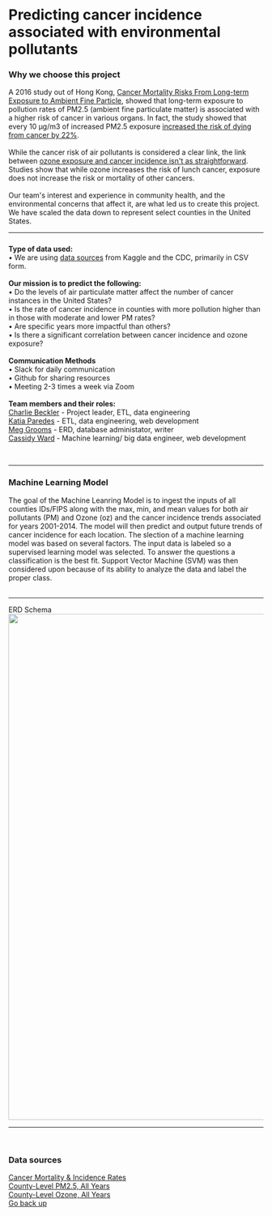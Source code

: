 # Predicting cancer incidence associated with environmental pollutants

  
 ### Why we choose this project

A 2016 study out of Hong Kong, <a href="https://aacrjournals.org/cebp/article/25/5/839/71066/Cancer-Mortality-Risks-from-Long-term-Exposure-to">Cancer Mortality Risks From Long-term Exposure to Ambient Fine Particle</a>,  showed that long-term exposure to pollution rates of PM2.5 (ambient fine particulate matter) is associated with a higher risk of cancer in various organs. In fact, the study showed that every 10 µg/m3 of increased PM2.5 exposure <a href="https://www.aacr.org/patients-caregivers/progress-against-cancer/air-pollution-associated-cancer/">increased the risk of dying from cancer by 22%</a>.
<BR><BR>
While the cancer risk of air pollutants is considered a clear link, the link between <a href="https://www.nature.com/articles/s41370-019-0135-4">ozone exposure and cancer incidence isn't as straightforward</a>. Studies show that while ozone increases the risk of lunch cancer, exposure does not increase the risk or mortality of other cancers. 
<BR><BR>
Our team's interest and experience in community health, and the environmental concerns that affect it, are what led us to create this project. We have scaled the data down to represent select counties in the United States.
<BR>
<HR>

<a name="backup">  

###  
  
<strong>Type of data used:</strong><BR>
  • We are using <a href="#sources"> data sources</a> from Kaggle and the CDC, primarily in CSV form.
<BR><BR>
 <Strong> Our mission is to predict the following:</strong> <br>
• Do the levels of air particulate matter affect the number of cancer instances in the United States?
<BR>
• Is the rate of cancer incidence in counties with more pollution higher than in those with moderate and lower PM rates?
<BR>
• Are specific years more impactful than others?
<BR>
• Is there a significant correlation between cancer incidence and ozone exposure?
<BR><BR>
<strong>Communication Methods</strong>
<BR>
• Slack for daily communication
<BR>
• Github for sharing resources
<BR>
• Meeting 2-3 times a week via Zoom  
<BR>
<strong> Team members and their roles:</strong><Br>
<a href="https://github.com/cbeckler/final_project/tree/cb_etl">Charlie Beckler</a> - Project leader, ETL, data engineering
<BR>
 <a href="https://github.com/cbeckler/final_project/tree/kp_etl">Katia Paredes</a> - ETL, data engineering, web development
<BR>
 <a href="https://github.com/cbeckler/final_project/tree/mg_SQL">Meg Grooms</a> - ERD, database administator, writer
<BR>
 <a href="https://github.com/cbeckler/final_project/tree/cw_mlm"> Cassidy Ward</a> - Machine learning/ big data engineer, web development

<BR>
<HR>

### Machine Learning Model 
The goal of the Machine Leanring Model is to ingest the inputs of all counties IDs/FIPS along with the max, min, and mean values for both air pollutants (PM) and Ozone (oz) and the cancer incidence trends associated for years 2001-2014. The model will then predict and output future trends of cancer incidence for each location. The slection of a machine learning model was based on several factors. The input data is labeled so a supervised learning model was selected. To answer the questions a classification is the best fit. Support Vector Machine (SVM) was then considered upon because of its ability to analyze the data and label the proper class.
<BR><BR>
<HR>
ERD Schema
<img width = 1000 src="https://github.com/cbeckler/final_project/blob/mg_SQL/ERD/model_dataset_erd.png">
  
  
  
  
  
----
<a name="sources">
<BR>
  
  ### Data sources

<a href="https://www.kaggle.com/datasets/thedevastator/us-county-level-cancer-mortality-and-incidence-r?resource=download">Cancer Mortality & Incidence Rates</a>
<BR>
<a href="https://data.cdc.gov/Environmental-Health-Toxicology/Daily-PM2-5-Concentrations-All-County-2001-2016/7vdq-ztk9">County-Level PM2.5, All Years</a>
<BR>
 <a href="https://data.cdc.gov/Environmental-Health-Toxicology/Daily-County-Level-Ozone-Concentrations-2001-2016/kmf5-t9yc">County-Level Ozone, All Years</a>
<BR>
<a href="#backup"> Go back up</a>
